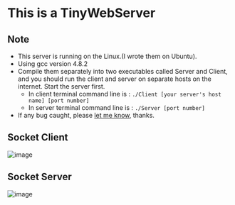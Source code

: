 # This is a TinyWebServer
## Note
- This server is running on the Linux.(I wrote them on Ubuntu).
- Using gcc version 4.8.2
- Compile them separately into two executables called Server and Client, and you should run the client and server
on separate hosts on the internet. Start the server first.
    - In client terminal command line is : `./Client [your server's host name] [port number]`
    - In server terminal command line is : `./Server [port number]`
- If any bug caught, please [let me know](https://github.com/Soyn/TinyWebServer/issues), thanks.

## Socket Client
![image](https://github.com/Soyn/TinyWebServer/blob/master/screenshots/socket_client.gif)

## Socket Server
![image](https://github.com/Soyn/TinyWebServer/blob/master/screenshots/socket_server.gif)
